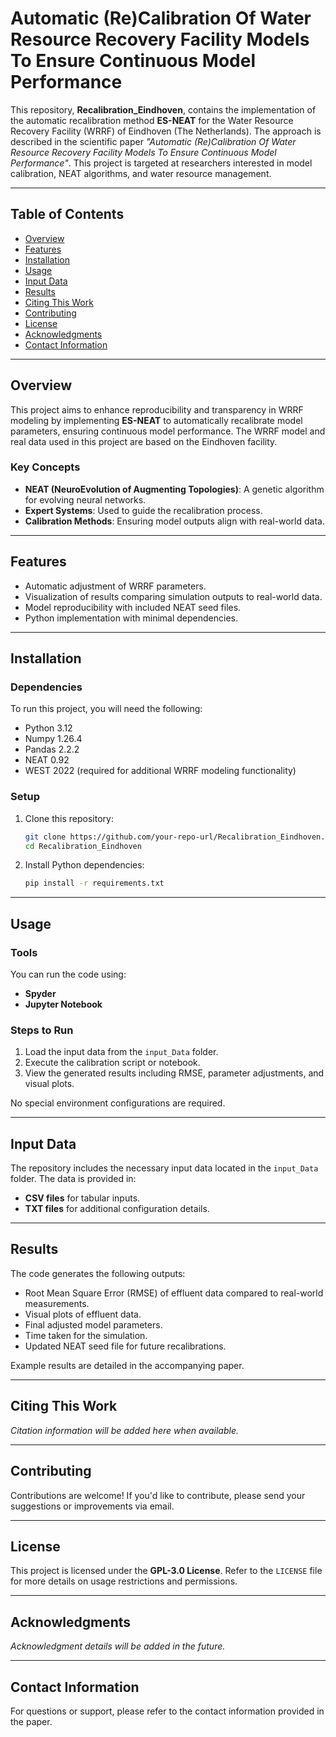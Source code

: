 
# Automatic (Re)Calibration Of Water Resource Recovery Facility Models To Ensure Continuous Model Performance

This repository, **Recalibration_Eindhoven**, contains the implementation of the automatic recalibration method **ES-NEAT** for the Water Resource Recovery Facility (WRRF) of Eindhoven (The Netherlands). The approach is described in the scientific paper *"Automatic (Re)Calibration Of Water Resource Recovery Facility Models To Ensure Continuous Model Performance"*. This project is targeted at researchers interested in model calibration, NEAT algorithms, and water resource management.

---

## Table of Contents
- [Overview](#overview)
- [Features](#features)
- [Installation](#installation)
- [Usage](#usage)
- [Input Data](#input-data)
- [Results](#results)
- [Citing This Work](#citing-this-work)
- [Contributing](#contributing)
- [License](#license)
- [Acknowledgments](#acknowledgments)
- [Contact Information](#contact-information)

---

## Overview
This project aims to enhance reproducibility and transparency in WRRF modeling by implementing **ES-NEAT** to automatically recalibrate model parameters, ensuring continuous model performance. The WRRF model and real data used in this project are based on the Eindhoven facility.

### Key Concepts
- **NEAT (NeuroEvolution of Augmenting Topologies)**: A genetic algorithm for evolving neural networks.
- **Expert Systems**: Used to guide the recalibration process.
- **Calibration Methods**: Ensuring model outputs align with real-world data.

---

## Features
- Automatic adjustment of WRRF parameters.
- Visualization of results comparing simulation outputs to real-world data.
- Model reproducibility with included NEAT seed files.
- Python implementation with minimal dependencies.

---

## Installation
### Dependencies
To run this project, you will need the following:
- Python 3.12
- Numpy 1.26.4
- Pandas 2.2.2
- NEAT 0.92
- WEST 2022 (required for additional WRRF modeling functionality)

### Setup
1. Clone this repository:
   ```bash
   git clone https://github.com/your-repo-url/Recalibration_Eindhoven.git
   cd Recalibration_Eindhoven
   ```
2. Install Python dependencies:
   ```bash
   pip install -r requirements.txt
   ```

---

## Usage
### Tools
You can run the code using:
- **Spyder**
- **Jupyter Notebook**

### Steps to Run
1. Load the input data from the `input_Data` folder.
2. Execute the calibration script or notebook.
3. View the generated results including RMSE, parameter adjustments, and visual plots.

No special environment configurations are required.

---

## Input Data
The repository includes the necessary input data located in the `input_Data` folder. The data is provided in:
- **CSV files** for tabular inputs.
- **TXT files** for additional configuration details.

---

## Results
The code generates the following outputs:
- Root Mean Square Error (RMSE) of effluent data compared to real-world measurements.
- Visual plots of effluent data.
- Final adjusted model parameters.
- Time taken for the simulation.
- Updated NEAT seed file for future recalibrations.

Example results are detailed in the accompanying paper.

---

## Citing This Work
*Citation information will be added here when available.*

---

## Contributing
Contributions are welcome! If you'd like to contribute, please send your suggestions or improvements via email.

---

## License
This project is licensed under the **GPL-3.0 License**. Refer to the `LICENSE` file for more details on usage restrictions and permissions.

---

## Acknowledgments
*Acknowledgment details will be added in the future.*

---

## Contact Information
For questions or support, please refer to the contact information provided in the paper.
